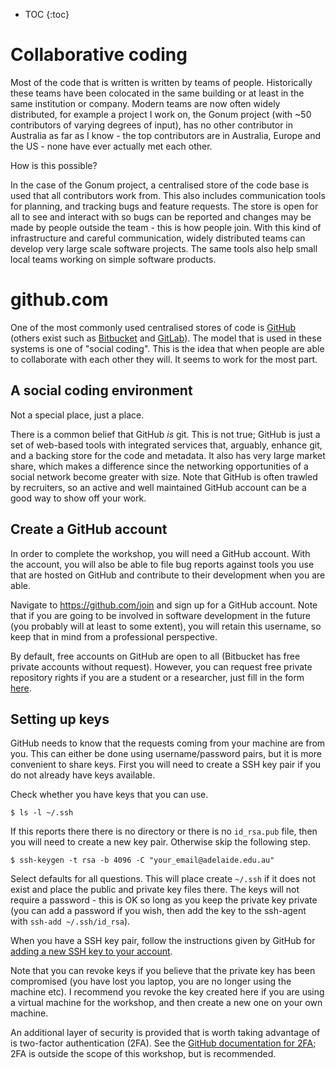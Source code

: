 * TOC
{:toc}

# Collaborative coding

Most of the code that is written is written by teams of people.
Historically these teams have been colocated in the same building or at least in the same institution or company.
Modern teams are now often widely distributed, for example a project I work on, the Gonum project (with ~50 contributors of varying degrees of input), has no other contributor in Australia as far as I know -
the top contributors are in Australia, Europe and the US - none have ever actually met each other.

How is this possible?

In the case of the Gonum project, a centralised store of the code base is used that all contributors work from.
This also includes communication tools for planning, and tracking bugs and feature requests.
The store is open for all to see and interact with so bugs can be reported and changes may be made by people outside the team - this is how people join.
With this kind of infrastructure and careful communication, widely distributed teams can develop very large scale software projects.
The same tools also help small local teams working on simple software products.

# github.com

One of the most commonly used centralised stores of code is [GitHub](https://github.com) (others exist such as [Bitbucket](https://bitbucket.org) and [GitLab](https://gitlab.com)).
The model that is used in these systems is one of "social coding".
This is the idea that when people are able to collaborate with each other they will.
It seems to work for the most part.

## A social coding environment

Not a special place, just a place.

There is a common belief that GitHub *is* git.
This is not true; GitHub is just a set of web-based tools with integrated services that, arguably, enhance git, and a backing store for the code and metadata.
It also has very large market share, which makes a difference since the networking opportunities of a social network become greater with size.
Note that GitHub is often trawled by recruiters, so an active and well maintained GitHub account can be a good way to show off your work.

## Create a GitHub account

In order to complete the workshop, you will need a GitHub account.
With the account, you will also be able to file bug reports against tools you use that are hosted on GitHub and contribute to their development when you are able.

Navigate to https://github.com/join and sign up for a GitHub account.
Note that if you are going to be involved in software development in the future (you probably will at least to some extent), you will retain this username, so keep that in mind from a professional perspective.

By default, free accounts on GitHub are open to all (Bitbucket has free private accounts without request).
However, you can request free private repository rights if you are a student or a researcher, just fill in the form [here](https://education.github.com/discount_requests/new).

## Setting up keys

GitHub needs to know that the requests coming from your machine are from you.
This can either be done using username/password pairs, but it is more convenient to share keys.
First you will need to create a SSH key pair if you do not already have keys available.

Check whether you have keys that you can use.

```
$ ls -l ~/.ssh
```

If this reports there there is no directory or there is no `id_rsa.pub` file, then you will need to create a new key pair.
Otherwise skip the following step.

```
$ ssh-keygen -t rsa -b 4096 -C "your_email@adelaide.edu.au"
```

Select defaults for all questions.
This will place create `~/.ssh` if it does not exist and place the public and private key files there.
The keys will not require a password - this is OK so long as you keep the private key private (you can add a password if you wish, then add the key to the ssh-agent with `ssh-add ~/.ssh/id_rsa`).

When you have a SSH key pair, follow the instructions given by GitHub for [adding a new SSH key to your account](https://help.github.com/articles/adding-a-new-ssh-key-to-your-github-account/).

Note that you can revoke keys if you believe that the private key has been compromised (you have lost you laptop, you are no longer using the machine etc).
I recommend you revoke the key created here if you are using a virtual machine for the workshop, and then create a new one on your own machine.

An additional layer of security is provided that is worth taking advantage of is two-factor authentication (2FA).
See the [GitHub documentation for 2FA](https://help.github.com/articles/securing-your-account-with-two-factor-authentication-2fa/); 2FA is outside the scope of this workshop, but is recommended.
